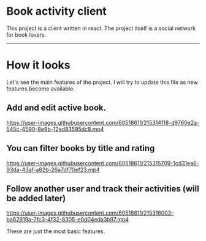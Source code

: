 # Book activity client

This project is a client written in react. The project itself is a social network for book lovers.

---

# **How it looks**

Let's see the main features of the project. I will try to update this file as new features become available.

## Add and edit active book.

https://user-images.githubusercontent.com/60518611/215314118-d9760e2a-545c-4590-8e9b-12ed83595dc8.mp4

## You can filter books by title and rating

https://user-images.githubusercontent.com/60518611/215315709-1cd31ea6-93da-43af-a82b-26a7df70ef23.mp4

## Follow another user and track their activities (will be added later)

https://user-images.githubusercontent.com/60518611/215316003-ba62619a-7fc3-4f32-8305-e0d04eda3b97.mp4

These are just the most basic features.
